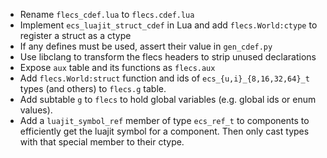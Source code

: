 - Rename `flecs_cdef.lua` to `flecs.cdef.lua`
- Implement `ecs_luajit_struct_cdef` in Lua and add `flecs.World:ctype` to
  register a struct as a ctype
- If any defines must be used, assert their value in `gen_cdef.py`
- Use libclang to transform the flecs headers to strip unused declarations
- Expose `aux` table and its functions as `flecs.aux`
- Add `flecs.World:struct` function and ids of `ecs_{u,i}_{8,16,32,64}_t` types
  (and others) to `flecs.g` table.
- Add subtable `g` to `flecs` to hold global variables (e.g. global ids or enum
  values).
- Add a `luajit_symbol_ref` member of type `ecs_ref_t` to components to
  efficiently get the luajit symbol for a component. Then only cast types with
  that special member to their ctype.
